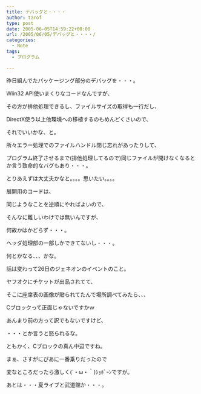 ```yaml
---
title: デバッグと・・・・
author: tarof
type: post
date: 2005-06-05T14:59:22+00:00
url: /2005/06/05/デバッグと・・・・/
categories:
  - Note
tags:
  - プログラム

---
```

昨日組んでたパッケージング部分のデバッグを・・・。

Wiin32 API使いまくりなコードなんですが、
  
その方が排他処理できるし、ファイルサイズの取得も一行だし、
  
DirectX使う以上他環境への移植するのもめんどくさいので、
  
それでいいかな、と。 

所々エラー処理でのファイルハンドル閉じ忘れがあったりして、
  
プログラム終了させるまで(排他処理してるので)同じファイルが開けなくなるとか言う致命的なバグもあり・・・。

とりあえずは大丈夫かなと。。。。思いたい。。。。

展開用のコードは、
  
同じようなことを逆順にやればよいので、
  
そんなに難しいわけでは無いんですが、
  
何故かはかどらず・・・。
  
ヘッダ処理部の一部しかできてないし・・・。

何とかなる、、、かな。

話は変わって26日のジェネオンのイベントのこと。
  
ヤフオクにチケットが出品されてて、
  
そこに座席表の画像が貼られてたんで場所調べてみたら、、、
  
Cブロックって正面じゃないですかｗ
  
あんまり前の方って訳でもないですけど、
  
・・・とか言うと怒られるな。
  
ともかく、Cブロックの真ん中辺ですね。

まぁ、さすがにぴあに一番乗りだったので
  
変なところだったら激しく(´・ω・｀)ｼｮﾎﾞｰﾝですが。

あとは・・・夏ライブと武道館か・・・。